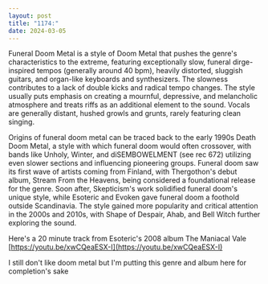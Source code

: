 ```yaml
---
layout: post
title: "1174:"
date: 2024-03-05
---
```


Funeral Doom Metal is a style of Doom Metal that pushes the genre's characteristics to the extreme, featuring exceptionally slow, funeral dirge-inspired tempos (generally around 40 bpm), heavily distorted, sluggish guitars, and organ-like keyboards and synthesizers. The slowness contributes to a lack of double kicks and radical tempo changes. The style usually puts emphasis on creating a mournful, depressive, and melancholic atmosphere and treats riffs as an additional element to the sound. Vocals are generally distant, hushed growls and grunts, rarely featuring clean singing.

Origins of funeral doom metal can be traced back to the early 1990s Death Doom Metal, a style with which funeral doom would often crossover, with bands like Unholy, Winter, and diSEMBOWELMENT (see rec 672\) utilizing even slower sections and influencing pioneering groups. Funeral doom saw its first wave of artists coming from Finland, with Thergothon's debut album, Stream From the Heavens, being considered a foundational release for the genre. Soon after, Skepticism's work solidified funeral doom's unique style, while Esoteric and Evoken gave funeral doom a foothold outside Scandinavia. The style gained more popularity and critical attention in the 2000s and 2010s, with Shape of Despair, Ahab, and Bell Witch further exploring the sound.

Here's a 20 minute track from Esoteric's 2008 album The Maniacal Vale  
[https://youtu.be/xwCQeaESX-I](https://youtu.be/xwCQeaESX-I)

I still don't like doom metal but I'm putting this genre and album here for completion's sake
